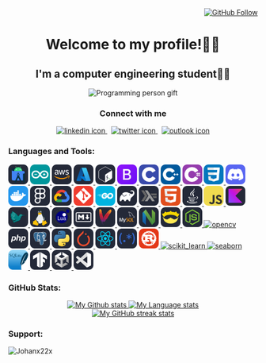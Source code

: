 <!-- Follow me -->
<div align="end">
    <a href="https://github.com/Fabricio06" target="_blank">
        <img src="https://img.shields.io/github/followers/Fabricio06?label=Follow&style=social" alt="GitHub Follow">
    </a>
</div>

<!-- General info -->
<div> 
   <h1 align="center">Welcome to my profile!👋🏻</h1>

   <h2 align="center"> I'm a computer engineering student👨‍💻 </h2>

   <div align="center"> 
     <img src="https://th.bing.com/th/id/R.75e7ef7aa27009befb076509382b86b8?rik=wLbMrCLkhDS8tg&pid=ImgRaw&r=0" alt="Programming person gift" height="300"/> 
    </div>
</div>

<!-- Contact info -->
<div> 
    <h3 align="center">
        Connect with me
    </h3>
    <div align="center">
        <a href="https://www.linkedin.com/in/fabricio-alexander-porras-morera-8380bb210/" target="blank">
            <img src="https://pngimg.com/uploads/linkedIn/linkedIn_PNG8.png" alt="linkedin icon" width="40" height="40" /> 
        </a>
        <!-- Agregar espacio o elemento de bloque aquí -->
        <span>&nbsp;</span>
        <a href="https://twitter.com/FabriTgm34150" target="blank">
            <img src="https://toppng.com/public/uploads/preview/twitter-x-icon-logo-116902890413xbfexhf8l.webp" alt="twitter icon" width="40" height="40"/> 
        </a>
        <span>&nbsp;</span>
        <a href="faporras05@hotmail.com" target="blank">
            <img src="https://gdm-catalog-fmapi-prod.imgix.net/ProductLogo/8e5a14fe-448e-46c3-a394-a1ec74801c14.png" alt="outlook icon" width="40" height="40"/> 
        </a>
    </div>
</div>

<h3 align="left">Languages and Tools:</h3>

<p align="left">  

<!-- Android Studio -->
<a href="https://developer.android.com" target="_blank" rel="noreferrer"> 
  <img src="https://github.com/tandpfun/skill-icons/blob/main/icons/AndroidStudio-Dark.svg" alt="android" width="40" height="40"/> 
</a> 

<!-- Arduino -->
<a href="https://www.arduino.cc/" target="_blank" rel="noreferrer"> 
  <img src="https://github.com/tandpfun/skill-icons/blob/main/icons/Arduino.svg" alt="arduino" width="40" height="40"/> 
</a>

<!-- AWS -->
<a href="https://aws.amazon.com" target="_blank" rel="noreferrer"> 
  <img src="https://github.com/tandpfun/skill-icons/blob/main/icons/AWS-Dark.svg" alt="aws" width="40" height="40"/>
</a>

<!-- Azure -->
<a href="https://azure.microsoft.com/en-us/" target="_blank" rel="noreferrer"> 
  <img src="https://github.com/tandpfun/skill-icons/blob/main/icons/Azure-Dark.svg" alt="azure" width="40" height="40"/>
</a>

<!-- Bash -->
<a href="https://www.gnu.org/software/bash/" target="_blank" rel="noreferrer"> 
  <img src="https://github.com/tandpfun/skill-icons/blob/main/icons/Bash-Dark.svg" alt="bash" width="40" height="40"/>
</a>

<!-- Bootstrap -->
<a href="https://getbootstrap.com" target="_blank" rel="noreferrer"> 
  <img src="https://github.com/tandpfun/skill-icons/blob/main/icons/Bootstrap.svg" alt="bootstrap" width="40" height="40"/>
</a>

<!-- C -->
<a href="https://www.cprogramming.com/" target="_blank" rel="noreferrer"> 
  <img src="https://github.com/tandpfun/skill-icons/blob/main/icons/C.svg" alt="c" width="40" height="40"/>
</a>

<!-- C++ -->
<a href="https://www.w3schools.com/cpp/" target="_blank" rel="noreferrer"> 
  <img src="https://github.com/tandpfun/skill-icons/blob/main/icons/CPP.svg" alt="cplusplus" width="40" height="40"/>
</a>

<!-- C# -->
<a href="https://www.w3schools.com/cs/" target="_blank" rel="noreferrer"> 
  <img src="https://github.com/tandpfun/skill-icons/blob/main/icons/CS.svg" alt="csharp" width="40" height="40"/>
</a>

<!-- CSS -->
<a href="https://www.w3schools.com/css/" target="_blank" rel="noreferrer"> 
  <img src="https://github.com/tandpfun/skill-icons/blob/main/icons/CSS.svg" alt="css3" width="40" height="40"/>
</a>

<!-- Discord -->
<a href="https://discord.com/" target="_blank" rel="noreferrer"> 
  <img src="https://github.com/tandpfun/skill-icons/blob/main/icons/Discord.svg" alt="discord" width="40" height="40"/>
</a>

<!-- Docker -->
<a href="https://www.docker.com/" target="_blank" rel="noreferrer"> 
  <img src="https://github.com/tandpfun/skill-icons/blob/main/icons/Docker.svg" alt="docker" width="40" height="40"/>
</a>

<!-- Figma -->
<a href="https://www.figma.com/" target="_blank" rel="noreferrer"> 
  <img src="https://github.com/tandpfun/skill-icons/blob/main/icons/Figma-Dark.svg" alt="figma" width="40" height="40"/>
</a>

<!-- GCP -->
<a href="https://cloud.google.com" target="_blank" rel="noreferrer"> 
  <img src="https://github.com/tandpfun/skill-icons/blob/main/icons/GCP-Dark.svg" alt="gcp" width="40" height="40"/>
</a>

<!-- Git -->
<a href="https://git-scm.com/" target="_blank" rel="noreferrer"> 
  <img src="https://github.com/tandpfun/skill-icons/blob/main/icons/Git.svg" alt="git" width="40" height="40"/>
</a>

<!-- Go -->
<a href="https://golang.org" target="_blank" rel="noreferrer"> 
  <img src="https://github.com/tandpfun/skill-icons/blob/main/icons/GoLang.svg" alt="go" width="40" height="40"/>
</a>

<!-- Gradle -->
<a href="https://gradle.org/" target="_blank" rel="noreferrer"> 
  <img src="https://github.com/tandpfun/skill-icons/blob/main/icons/Gradle-Dark.svg" alt="gradle" width="40" height="40"/>
</a>

<!-- Haskell -->
<a href="https://www.haskell.org/" target="_blank" rel="noreferrer"> 
  <img src="https://github.com/tandpfun/skill-icons/blob/main/icons/Haskell-Dark.svg" alt="haskell" width="40" height="40"/>
</a>

<!-- HTML -->
<a href="https://www.w3schools.com/html/" target="_blank" rel="noreferrer"> 
  <img src="https://github.com/tandpfun/skill-icons/blob/main/icons/HTML.svg" alt="html5" width="40" height="40"/>
</a>

<!-- Java -->
<a href="https://www.java.com" target="_blank" rel="noreferrer"> 
  <img src="https://github.com/tandpfun/skill-icons/blob/main/icons/Java-Dark.svg" alt="java" width="40" height="40"/>
</a>

<!-- JavaScript -->
<a href="https://developer.mozilla.org/en-US/docs/Web/JavaScript" target="_blank" rel="noreferrer"> 
  <img src="https://github.com/tandpfun/skill-icons/blob/main/icons/JavaScript.svg" alt="javascript" width="40" height="40"/>
</a>

<!-- Kotlin -->
<a href="https://kotlinlang.org" target="_blank" rel="noreferrer"> 
  <img src="https://github.com/tandpfun/skill-icons/blob/main/icons/Kotlin-Dark.svg" alt="kotlin" width="40" height="40"/>
</a>

<!-- LaTeX -->
<a href="https://www.latex-project.org/" target="_blank"> 
  <img src="https://github.com/tandpfun/skill-icons/blob/main/icons/LaTeX-Dark.svg" alt="latex" width="40" height="40"/>
</a>

<!-- Linux -->
<a href="https://www.linux.org/" target="_blank" rel="noreferrer"> 
  <img src="https://github.com/tandpfun/skill-icons/blob/main/icons/Linux-Dark.svg" alt="linux" width="40" height="40"/>
</a>

<!-- Lua -->
<a href="https://www.lua.org/" target="_blank" rel="noreferrer"> 
  <img src="https://github.com/tandpfun/skill-icons/blob/main/icons/Lua-Dark.svg" alt="lua" width="40" height="40"/>
</a>

<!-- Markdown -->
<a href="https://www.markdownguide.org/" target="_blank" rel="noreferrer"> 
  <img src="https://github.com/tandpfun/skill-icons/blob/main/icons/Markdown-Dark.svg" alt="markdown" width="40" height="40"/>
</a>

<!-- Maven -->
<a href="https://maven.apache.org/" target="_blank" rel="noreferrer"> 
  <img src="https://github.com/tandpfun/skill-icons/blob/main/icons/Maven-Dark.svg" alt="maven" width="40" height="40"/>
</a>

<!-- MySQL -->
<a href="https://www.mysql.com/" target="_blank" rel="noreferrer"> 
  <img src="https://github.com/tandpfun/skill-icons/blob/main/icons/MySQL-Dark.svg" alt="mysql" width="40" height="40"/>
</a>

<!-- NeoVim -->
<a href="https://neovim.io/" target="_blank" rel="noreferrer"> 
  <img src="https://github.com/tandpfun/skill-icons/blob/main/icons/NeoVim-Dark.svg" alt="neovim" width="40" height="40"/>
</a>

<!-- Nim -->
<a href="https://nim-lang.org/" target="_blank" rel="noreferrer"> 
  <img src="https://github.com/tandpfun/skill-icons/blob/main/icons/Nim-Dark.svg" alt="nim" width="40" height="40"/>
</a>

<!-- Nodejs -->
<a href="https://nodejs.org" target="_blank" rel="noreferrer"> 
  <img src="https://github.com/tandpfun/skill-icons/blob/main/icons/NodeJS-Dark.svg" alt="nodejs" width="40" height="40"/>
</a>

<!-- OpenCV -->
<a href="https://opencv.org/" target="_blank" rel="noreferrer"> 
  <img src="https://www.vectorlogo.zone/logos/opencv/opencv-icon.svg" alt="opencv" width="40" height="40"/> 
</a> 

<!-- PHP -->
<a href="https://www.php.net" target="_blank" rel="noreferrer"> 
  <img src="https://github.com/tandpfun/skill-icons/blob/main/icons/PHP-Dark.svg" alt="php" width="40" height="40"/>
</a>

<!-- PostgreSQL -->
<a href="https://www.postgresql.org" target="_blank" rel="noreferrer"> 
  <img src="https://github.com/tandpfun/skill-icons/blob/main/icons/PostgreSQL-Dark.svg" alt="postgresql" width="40" height="40"/>
</a>

<!-- Python -->
<a href="https://www.python.org" target="_blank" rel="noreferrer"> 
  <img src="https://github.com/tandpfun/skill-icons/blob/main/icons/Python-Dark.svg" alt="python" width="40" height="40"/>
</a>

<!-- PyTorch -->
<a href="https://pytorch.org/" target="_blank" rel="noreferrer"> 
  <img src="https://github.com/tandpfun/skill-icons/blob/main/icons/PyTorch-Dark.svg" alt="pytorch" width="40" height="40"/>
</a>

<!-- React -->
<a href="https://reactjs.org/" target="_blank" rel="noreferrer"> 
  <img src="https://github.com/tandpfun/skill-icons/blob/main/icons/React-Dark.svg" alt="react" width="40" height="40"/>
</a>

<!-- Regex -->
<img src="https://github.com/tandpfun/skill-icons/blob/main/icons/Regex-Dark.svg" alt="regex" width="40" height="40"/>

<!-- Rust -->
<a href="https://www.rust-lang.org/" target="_blank" rel="noreferrer"> 
  <img src="https://github.com/tandpfun/skill-icons/blob/main/icons/Rust.svg" alt="rust" width="40" height="40"/>
</a>

<!-- Scikit-Learn -->
<a href="https://scikit-learn.org/" target="_blank" rel="noreferrer"> 
  <img src="https://upload.wikimedia.org/wikipedia/commons/0/05/Scikit_learn_logo_small.svg" alt="scikit_learn" width="40" height="40"/>
</a>

<!-- Seaborn -->
<a href="https://seaborn.pydata.org/" target="_blank" rel="noreferrer"> 
  <img src="https://seaborn.pydata.org/_images/logo-mark-lightbg.svg" alt="seaborn" width="40" height="40"/>
</a>

<!-- SQLite -->
<a href="https://www.sqlite.org/" target="_blank" rel="noreferrer"> 
  <img src="https://github.com/tandpfun/skill-icons/blob/main/icons/SQLite.svg" alt="sqlite" width="40" height="40"/>
</a>

<!-- TensorFlow -->
<a href="https://www.tensorflow.org" target="_blank" rel="noreferrer"> 
  <img src="https://github.com/tandpfun/skill-icons/blob/main/icons/TensorFlow-Dark.svg" alt="tensorflow" width="40" height="40"/>
</a>

<!-- Unity -->
<a href="https://unity.com/" target="_blank" rel="noreferrer"> 
  <img src="https://github.com/tandpfun/skill-icons/blob/main/icons/Unity-Dark.svg" alt="unity" width="40" height="40"/>
</a>

<!-- VSCode -->
<a href="https://code.visualstudio.com/" target="_blank" rel="noreferrer"> 
  <img src="https://github.com/tandpfun/skill-icons/blob/main/icons/VSCode-Dark.svg" alt="vscode" width="40" height="40"/>
</a>

</p>

<h3 align="left">GitHub Stats:</h3>

<!-- Clear Float -->
<div style="clear: both;"></div>

<!-- Github stats and most used languages -->
<div align="center"> 
  <a href="https://github.com/Johanx22x">
    <img
      src="https://github-readme-stats.vercel.app/api?username=Johanx22x&show_icons=true&theme=nord&hide=contribs,prs&rank_icon=github"
      alt="My Github stats"
      height="150"
    />
  </a>
  <a href="https://github.com/Johanx22x">
    <img
      src="https://github-readme-stats.vercel.app/api/top-langs/?username=Johanx22x&hide_progress=true&theme=nord"
      alt="My Language stats"
      height="150"
    />
  </a>
</div>

<!-- Streak stats -->
<div align="center">
  <a href="https://github.com/Johanx22x#gh-dark-mode-only">
    <img
       src="https://streak-stats.demolab.com/?user=Johanx22x&background=2E3440&currStreakNum=ffffff&sideNums=ffffff&currStreakLabel=ffffff&sideLabels=ffffff&dates=ffffff&fire=81A1C1&ring=81A1C1&locale=en&type=svg"
       alt="My GitHub streak stats"
       height="150"
     />
  </a>
</div>

<h3 align="left">Support:</h3>
<p>
  <a href="https://ko-fi.com/Johanx22x"> 
    <img align="left" src="https://cdn.ko-fi.com/cdn/kofi3.png?v=3" height="50" width="210" alt="Johanx22x" />
  </a>
</p>

<br>
<br>
